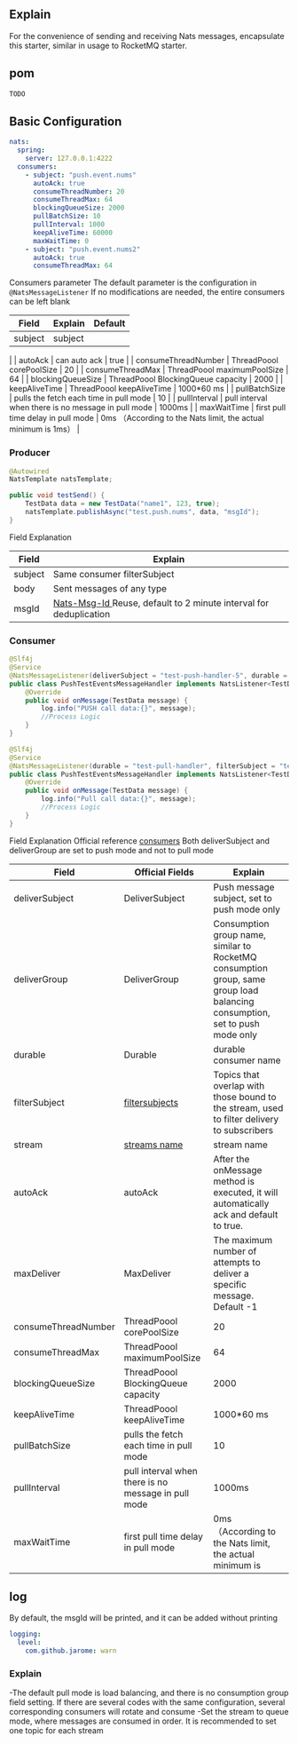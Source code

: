 ## Explain
For the convenience of sending and receiving Nats messages, encapsulate this starter, similar in usage to RocketMQ starter.
## pom
```xml
TODO
```
## Basic Configuration
```yaml
nats:
  spring:
    server: 127.0.0.1:4222
  consumers:
    - subject: "push.event.nums"
      autoAck: true
      consumeThreadNumber: 20
      consumeThreadMax: 64
      blockingQueueSize: 2000
      pullBatchSize: 10
      pullInterval: 1000
      keepAliveTime: 60000
      maxWaitTime: 0
    - subject: "push.event.nums2"
      autoAck: true
      consumeThreadMax: 64

```
Consumers parameter
The default parameter is the configuration in `@NatsMessageListener`
If no modifications are needed, the entire consumers can be left blank

| Field               | Explain                                             | Default                |
|---------------------|-----------------------------------------------------|------------------------|
| subject             | subject                                             |
|
| autoAck             | can auto ack                                        | true                   |
| consumeThreadNumber | ThreadPoool corePoolSize                            | 20                     |
| consumeThreadMax    | ThreadPoool maximumPoolSize                         | 64                     |
| blockingQueueSize   | ThreadPoool BlockingQueue  capacity                 | 2000                   |
| keepAliveTime       | ThreadPoool keepAliveTime                           | 1000*60 ms             |
| pullBatchSize       | pulls the fetch each time in pull mode              | 10                     |
| pullInterval        | pull interval when there is no message in pull mode | 1000ms                 |
| maxWaitTime         | first pull time delay in pull mode          | 0ms （According to the Nats limit, the actual minimum is 1ms） |

### Producer
```java
@Autowired
NatsTemplate natsTemplate;

public void testSend() {
    TestData data = new TestData("name1", 123, true);
    natsTemplate.publishAsync("test.push.nums", data, "msgId");
}        
```
Field Explanation

| Field | Explain                                                                                                            |
| --- |--------------------------------------------------------------------------------------------------------------------|
| subject | Same consumer filterSubject                                                                                        |
| body | Sent messages of any type                                                                                          |
| msgId | [Nats-Msg-Id ](https://docs.nats.io/using-nats/developer/develop_jetstream/model_deep_dive#message-deduplication) Reuse, default to 2 minute interval for deduplication |



### Consumer
```java
@Slf4j
@Service
@NatsMessageListener(deliverSubject = "test-push-handler-5", durable = "test-push-handler-5", filterSubject = "test.push.nums", stream = "TEST-PUSH-EVENTS", deliverGroup = "deliver-test-group")
public class PushTestEventsMessageHandler implements NatsListener<TestData> {
    @Override
    public void onMessage(TestData message) {
        log.info("PUSH call data:{}", message);
        //Process Logic
    }
}

@Slf4j
@Service
@NatsMessageListener(durable = "test-pull-handler", filterSubject = "test.pull.nums", stream = "TEST-PULL-EVENTS")
public class PushTestEventsMessageHandler implements NatsListener<TestData> {
    @Override
    public void onMessage(TestData message) {
        log.info("Pull call data:{}", message);
        //Process Logic
    }
}
```

Field Explanation
Official reference [consumers](https://docs.nats.io/nats-concepts/jetstream/consumers)   Both deliverSubject and deliverGroup are set to push mode and not to pull mode

| Field | Official Fields     | Explain                                                                                                                     |
| --- |-----------------------------------------------------------------------------------------|-----------------------------------------------------------------------------------------------------------------------------|
| deliverSubject | DeliverSubject                                                                          | Push message subject, set to push mode only                                                                                 |
| deliverGroup | DeliverGroup                                                                            | Consumption group name, similar to RocketMQ consumption group, same group load balancing consumption, set to push mode only |
| durable | Durable                                                                                 | durable consumer name                                                                                                       |
| filterSubject | [filtersubjects](https://docs.nats.io/nats-concepts/jetstream/consumers#filtersubjects) | Topics that overlap with those bound to the stream, used to filter delivery to subscribers                                  |
| stream | [streams name](https://docs.nats.io/nats-concepts/jetstream/streams)                    | stream name                                                                                                                 |
| autoAck | autoAck                                                                                 | After the onMessage method is executed, it will automatically ack and default to true.                                                                                           |
| maxDeliver | MaxDeliver                                                                              | The maximum number of attempts to deliver a specific message. Default -1                                                                                                       |
| consumeThreadNumber | ThreadPoool corePoolSize                                                                                | 20                                                                                                                          |
| consumeThreadMax | ThreadPoool maximumPoolSize                                                                            | 64                                                                                                                          |
| blockingQueueSize | ThreadPoool BlockingQueue  capacity                                                                         | 2000                                                                                                                        |
| keepAliveTime | ThreadPoool keepAliveTime                                                                           | 1000*60 ms                                                                                                                  |
| pullBatchSize       | pulls the fetch each time in pull mode              | 10                                                                                                                          |
| pullInterval        | pull interval when there is no message in pull mode | 1000ms                                                                                                                      |
| maxWaitTime         | first pull time delay in pull mode          | 0ms （According to the Nats limit, the actual minimum is                                                                     

## log
By default, the msgId will be printed, and it can be added without printing
```yaml
logging:
  level:
    com.github.jarome: warn
```
### Explain

-The default pull mode is load balancing, and there is no consumption group field setting. If there are several codes with the same configuration, several corresponding consumers will rotate and consume
-Set the stream to queue mode, where messages are consumed in order. It is recommended to set one topic for each stream
